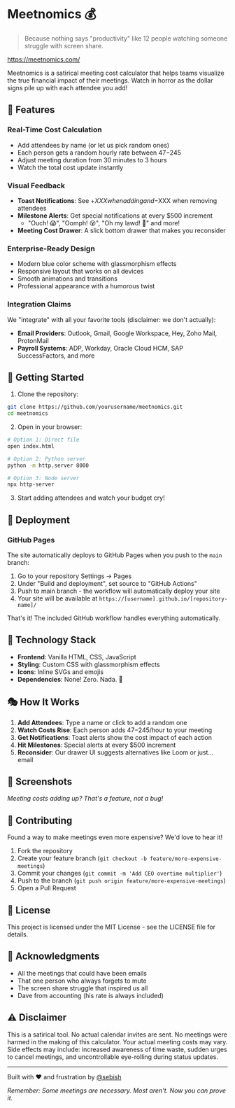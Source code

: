 # Meetnomics 💰

> Because nothing says "productivity" like 12 people watching someone struggle with screen share.

https://meetnomics.com/

Meetnomics is a satirical meeting cost calculator that helps teams visualize the true financial impact of their meetings. Watch in horror as the dollar signs pile up with each attendee you add!

## 🎯 Features

### Real-Time Cost Calculation
- Add attendees by name (or let us pick random ones)
- Each person gets a random hourly rate between $47-$245
- Adjust meeting duration from 30 minutes to 3 hours
- Watch the total cost update instantly

### Visual Feedback
- **Toast Notifications**: See +$XXX when adding and -$XXX when removing attendees
- **Milestone Alerts**: Get special notifications at every $500 increment
  - "Ouch! 😱", "Oomph! 😵", "Oh my lawd! 🤯" and more!
- **Meeting Cost Drawer**: A slick bottom drawer that makes you reconsider

### Enterprise-Ready Design
- Modern blue color scheme with glassmorphism effects
- Responsive layout that works on all devices
- Smooth animations and transitions
- Professional appearance with a humorous twist

### Integration Claims
We "integrate" with all your favorite tools (disclaimer: we don't actually):
- **Email Providers**: Outlook, Gmail, Google Workspace, Hey, Zoho Mail, ProtonMail
- **Payroll Systems**: ADP, Workday, Oracle Cloud HCM, SAP SuccessFactors, and more

## 🚀 Getting Started

1. Clone the repository:
```bash
git clone https://github.com/yourusername/meetnomics.git
cd meetnomics
```

2. Open in your browser:
```bash
# Option 1: Direct file
open index.html

# Option 2: Python server
python -m http.server 8000

# Option 3: Node server
npx http-server
```

3. Start adding attendees and watch your budget cry!

## 🚀 Deployment

### GitHub Pages

The site automatically deploys to GitHub Pages when you push to the `main` branch:

1. Go to your repository Settings → Pages
2. Under "Build and deployment", set source to "GitHub Actions"
3. Push to main branch - the workflow will automatically deploy your site
4. Your site will be available at `https://[username].github.io/[repository-name]/`

That's it! The included GitHub workflow handles everything automatically.

## 🎨 Technology Stack

- **Frontend**: Vanilla HTML, CSS, JavaScript
- **Styling**: Custom CSS with glassmorphism effects
- **Icons**: Inline SVGs and emojis
- **Dependencies**: None! Zero. Nada. 🎉

## 🎭 How It Works

1. **Add Attendees**: Type a name or click to add a random one
2. **Watch Costs Rise**: Each person adds $47-$245/hour to your meeting
3. **Get Notifications**: Toast alerts show the cost impact of each action
4. **Hit Milestones**: Special alerts at every $500 increment
5. **Reconsider**: Our drawer UI suggests alternatives like Loom or just... email

## 📸 Screenshots

_Meeting costs adding up? That's a feature, not a bug!_

## 🤝 Contributing

Found a way to make meetings even more expensive? We'd love to hear it!

1. Fork the repository
2. Create your feature branch (`git checkout -b feature/more-expensive-meetings`)
3. Commit your changes (`git commit -m 'Add CEO overtime multiplier'`)
4. Push to the branch (`git push origin feature/more-expensive-meetings`)
5. Open a Pull Request

## 📝 License

This project is licensed under the MIT License - see the LICENSE file for details.

## 🙏 Acknowledgments

- All the meetings that could have been emails
- That one person who always forgets to mute
- The screen share struggle that inspired us all
- Dave from accounting (his rate is always included)

## ⚠️ Disclaimer

This is a satirical tool. No actual calendar invites are sent. No meetings were harmed in the making of this calculator. Your actual meeting costs may vary. Side effects may include: increased awareness of time waste, sudden urges to cancel meetings, and uncontrollable eye-rolling during status updates.

---

Built with ❤️ and frustration by [@sebish](https://x.com/sebish)

_Remember: Some meetings are necessary. Most aren't. Now you can prove it._